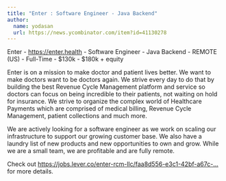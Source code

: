 ```yaml
---
title: "Enter : Software Engineer - Java Backend"
author:
  name: yodasan
  url: https://news.ycombinator.com/item?id=41130278
---
```

Enter - <a href="https:&#x2F;&#x2F;enter.health" rel="nofollow">https:&#x2F;&#x2F;enter.health</a> - Software Engineer - Java Backend - REMOTE (US) - Full-Time - $130k - $180k + equity

Enter is on a mission to make doctor and patient lives better. We want to make doctors want to be doctors again. We strive every day to do that by building the best Revenue Cycle Management platform and service so doctors can focus on being incredible to their patients, not waiting on hold for insurance. We strive to organize the complex world of Healthcare Payments which are comprised of medical billing, Revenue Cycle Management, patient collections and much more.

We are actively looking for a software engineer as we work on scaling our infrastructure to support our growing customer base. We also have a laundry list of new products and new opportunities to own and grow. While we are a small team, we are profitable and are fully remote.

Check out <a href="https:&#x2F;&#x2F;jobs.lever.co&#x2F;enter-rcm-llc&#x2F;faa8d556-e3c1-42bf-a67c-0908cad129ed" rel="nofollow">https:&#x2F;&#x2F;jobs.lever.co&#x2F;enter-rcm-llc&#x2F;faa8d556-e3c1-42bf-a67c-...</a> for more details.
